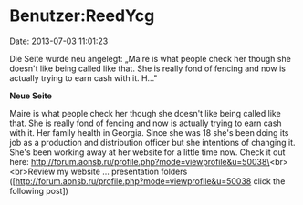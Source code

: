 Benutzer:ReedYcg
================

Date: 2013-07-03 11:01:23

Die Seite wurde neu angelegt: „Maire is what people check her though she
doesn\'t like being called like that. She is really fond of fencing and
now is actually trying to earn cash with it. H..."

**Neue Seite**

<div>

Maire is what people check her though she doesn\'t like being called
like that. She is really fond of fencing and now is actually trying to
earn cash with it. Her family health in Georgia. Since she was 18 she\'s
been doing its job as a production and distribution officer but she
intentions of changing it. She\'s been working away at her website for a
little time now. Check it out here:
http://forum.aonsb.ru/profile.php?mode=viewprofile&u=50038\<br\>\<br\>Review
my website \... presentation folders
(\[http://forum.aonsb.ru/profile.php?mode=viewprofile&u=50038 click the
following post\])

</div>

